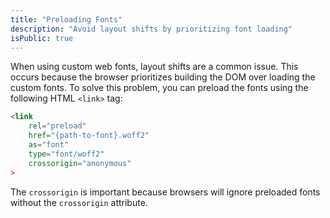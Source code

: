 ```yaml
---
title: "Preloading Fonts"
description: "Avoid layout shifts by prioritizing font loading"
isPublic: true
---
```


When using custom web fonts, layout shifts are a common issue. This occurs
because the browser prioritizes building the DOM over loading the custom fonts.
To solve this problem, you can preload the fonts using the following HTML
`<link>` tag:

```html
<link
    rel="preload"
    href="{path-to-font}.woff2"
    as="font"
    type="font/woff2"
    crossorigin="anonymous"
>
```

The `crossorigin` is important because browsers will ignore preloaded fonts
without the `crossorigin` attribute.
